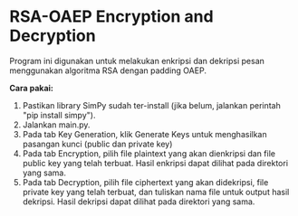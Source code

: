 # RSA-OAEP Encryption and Decryption

Program ini digunakan untuk melakukan enkripsi dan dekripsi pesan menggunakan algoritma RSA dengan padding OAEP.

**Cara pakai:**
1. Pastikan library SimPy sudah ter-install (jika belum, jalankan perintah "pip install simpy").
2. Jalankan main.py.
3. Pada tab Key Generation, klik Generate Keys untuk menghasilkan pasangan kunci (public dan private key)
4. Pada tab Encryption, pilih file plaintext yang akan dienkripsi dan file public key yang telah terbuat. Hasil enkripsi dapat dilihat pada direktori yang sama.
5. Pada tab Decryption, pilih file ciphertext yang akan didekripsi, file private key yang telah terbuat, dan tuliskan nama file untuk output hasil dekripsi. Hasil dekripsi dapat dilihat pada direktori yang sama.

